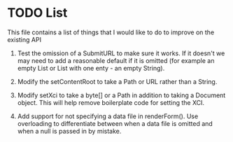 # TODO List

This file contains a list of things that I would like to do to improve on the existing API

1. Test the omission of a SubmitURL to make sure it works.  If it doesn't we may need to add a reasonable default if it is omitted (for example an empty List or List with one enty - an empty String).

1. Modify the setContentRoot to take a Path or URL rather than a String.

1. Modify setXci to take a byte[] or a Path in addition to taking a Document object.  This will help remove boilerplate code for setting the XCI.

1. Add support for not specifying a data file in renderForm().  Use overloading to differentiate between when a data
file is omitted and when a null is passed in by mistake. 
   